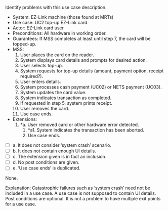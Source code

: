 <link rel="stylesheet" href="{{baseUrl}}/css/common.css">

<panel header=":lock::key: What’s wrong with this use case?">
<question>

Identify problems with this use case description.

<div>
  <ul>
    <li>System: EZ-Link machine (those found at MRTs)</li>
    <li>Use case: UC2 top-up EZ-Link card</li>
    <li>Actor: EZ-Link card user</li>
    <li>Preconditions: All hardware in working order.</li>
    <li>Guarantees: If MSS completes at least until step 7, the card will be topped-up.</li>
    <li>MSS:
      <ol>
        <li>User places the card on the reader.</li>
        <li>System displays card details and prompts for desired action.</li>
        <li>User selects top-up.</li>
        <li>System requests for top-up details (amount, payment option, receipt required?).</li>
        <li>User enters details.</li>
        <li>System processes <span class="underline">cash payment (UC02)</span> or <span class="underline">NETS payment (UC03).</span></li>
        <li>System updates the card value.</li>
        <li>System indicates transaction as completed.</li>
        <li>If requested in step 5, system prints receipt.</li>
        <li>User removes the card.</li>
        <li class="custom-bullet-point">Use case ends.</li>
      </ol>
    </li>
    <li> Extensions:
      <ol class="custom-bullet-list">
        <li>*a. User removed card or other hardware error detected.
          <ol class="custom-bullet-list">
            <li>*a1. System indicates the transaction has been aborted.</li>
            <li>Use case ends.</li>
          </ol>
        </li>
      </ol>
    </li>
  </ul>
</div>

- [ ] a. It does not consider ‘system crash’ scenario.
- [ ] b. It does not contain enough UI details.
- [ ] c. The extension given is in fact an inclusion.
- [ ] d. No post conditions are given.
- [ ] e. ‘Use case ends’ is duplicated.

<div slot="answer">

None.

Explanation: Catastrophic failures such as ‘system crash’ need not be included in a use case. A use case is not supposed to contain UI details. Post conditions are optional. It is not a problem to have multiple exit points for a use case.

</div>
</question>
</panel>
